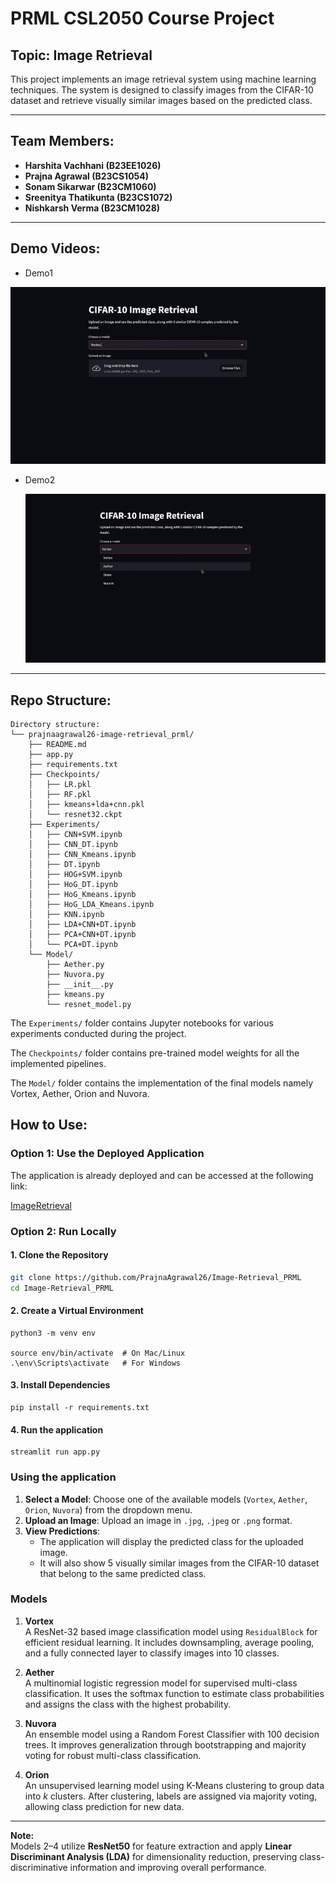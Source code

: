 # PRML CSL2050 Course Project

## Topic: Image Retrieval

This project implements an image retrieval system using machine learning techniques. The system is designed to classify images from the CIFAR-10 dataset and retrieve visually similar images based on the predicted class.

---

## Team Members:
- **Harshita Vachhani (B23EE1026)**
- **Prajna Agrawal (B23CS1054)**
- **Sonam Sikarwar (B23CM1060)**
- **Sreenitya Thatikunta (B23CS1072)**
- **Nishkarsh Verma (B23CM1028)**

---

## Demo Videos:
- Demo1
  
 ![Demo 1](assets/Demo1.gif)

- Demo2
  
  ![Demo 2](assets/Demo2.gif)
---

## Repo Structure:
```
Directory structure:
└── prajnaagrawal26-image-retrieval_prml/
    ├── README.md
    ├── app.py
    ├── requirements.txt
    ├── Checkpoints/
    │   ├── LR.pkl
    │   ├── RF.pkl
    │   ├── kmeans+lda+cnn.pkl
    │   └── resnet32.ckpt
    ├── Experiments/
    │   ├── CNN+SVM.ipynb
    │   ├── CNN_DT.ipynb
    │   ├── CNN_Kmeans.ipynb
    │   ├── DT.ipynb
    │   ├── HOG+SVM.ipynb
    │   ├── HoG_DT.ipynb
    │   ├── HoG_Kmeans.ipynb
    │   ├── HoG_LDA_Kmeans.ipynb
    │   ├── KNN.ipynb
    │   ├── LDA+CNN+DT.ipynb
    │   ├── PCA+CNN+DT.ipynb
    │   └── PCA+DT.ipynb
    └── Model/
        ├── Aether.py
        ├── Nuvora.py
        ├── __init__.py
        ├── kmeans.py
        └── resnet_model.py
```
The ```Experiments/``` folder contains Jupyter notebooks for various experiments conducted during the project.

The ```Checkpoints/``` folder contains pre-trained model weights for all the implemented pipelines.

The ```Model/``` folder contains the implementation of the final models namely Vortex, Aether, Orion and Nuvora.

## How to Use:

### Option 1: Use the Deployed Application
The  application  is  already  deployed  and  can  be  accessed  at  the  following  link:

[ImageRetrieval](http://34.131.53.70:8501/)

### Option 2: Run Locally

#### 1. Clone the Repository
```bash
git clone https://github.com/PrajnaAgrawal26/Image-Retrieval_PRML
cd Image-Retrieval_PRML
```

#### 2. Create a Virtual Environment
```
python3 -m venv env

source env/bin/activate  # On Mac/Linux
.\env\Scripts\activate   # For Windows
```

#### 3. Install Dependencies
```
pip install -r requirements.txt
```

#### 4. Run the application
```
streamlit run app.py
```

### Using the application

1. **Select a Model**: Choose one of the available models (`Vortex`, `Aether`, `Orion`, `Nuvora`) from the dropdown menu.
2. **Upload an Image**: Upload an image in `.jpg`, `.jpeg` or `.png` format.
3. **View Predictions**:
   - The application will display the predicted class for the uploaded image.
   - It will also show 5 visually similar images from the CIFAR-10 dataset that belong to the same predicted class.


### Models

1. **Vortex**  
   A ResNet-32 based image classification model using `ResidualBlock` for efficient residual learning. It includes downsampling, average pooling, and a fully connected layer to classify images into 10 classes.

2. **Aether**  
   A multinomial logistic regression model for supervised multi-class classification. It uses the softmax function to estimate class probabilities and assigns the class with the highest probability.

3. **Nuvora**  
   An ensemble model using a Random Forest Classifier with 100 decision trees. It improves generalization through bootstrapping and majority voting for robust multi-class classification.

4. **Orion**  
   An unsupervised learning model using K-Means clustering to group data into *k* clusters. After clustering, labels are assigned via majority voting, allowing class prediction for new data.

---

**Note:**  
Models 2–4 utilize **ResNet50** for feature extraction and apply **Linear Discriminant Analysis (LDA)** for dimensionality reduction, preserving class-discriminative information and improving overall performance.
